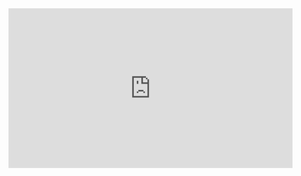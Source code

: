 <iframe width="560" height="315" src="https://www.youtube.com/embed/0VKcLPdY9lI" frameborder="0" allow="accelerometer; autoplay; encrypted-media; gyroscope; picture-in-picture" allowfullscreen></iframe>